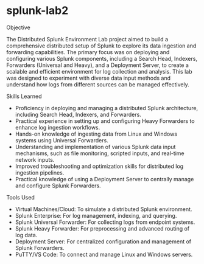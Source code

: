 # splunk-lab2

Objective

The Distributed Splunk Environment Lab project aimed to build a comprehensive distributed setup of Splunk to explore its data ingestion and forwarding capabilities. The primary focus was on deploying and configuring various Splunk components, including a Search Head, Indexers, Forwarders (Universal and Heavy), and a Deployment Server, to create a scalable and efficient environment for log collection and analysis. This lab was designed to experiment with diverse data input methods and understand how logs from different sources can be managed effectively.

Skills Learned

- Proficiency in deploying and managing a distributed Splunk architecture, including Search Head, Indexers, and Forwarders.
- Practical experience in setting up and configuring Heavy Forwarders to enhance log ingestion workflows.
- Hands-on knowledge of ingesting data from Linux and Windows systems using Universal Forwarders.
- Understanding and implementation of various Splunk data input mechanisms, such as file monitoring, scripted inputs, and real-time network inputs.
- Improved troubleshooting and optimization skills for distributed log ingestion pipelines.
- Practical knowledge of using a Deployment Server to centrally manage and configure Splunk Forwarders.

Tools Used

- Virtual Machines/Cloud: To simulate a distributed Splunk environment.
- Splunk Enterprise: For log management, indexing, and querying.
- Splunk Universal Forwarder: For collecting logs from endpoint systems.
- Splunk Heavy Forwarder: For preprocessing and advanced routing of log data.
- Deployment Server: For centralized configuration and management of Splunk Forwarders.
- PuTTY/VS Code: To connect and manage Linux and Windows servers.
